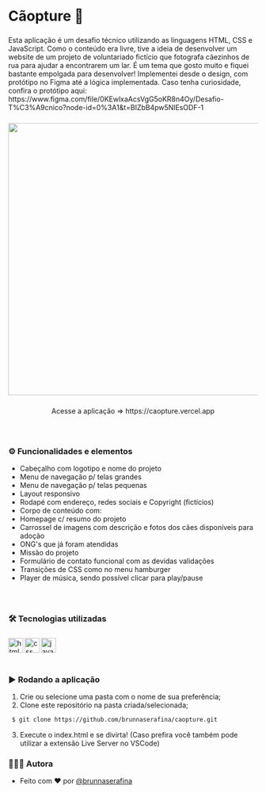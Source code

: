 <h1 align="left">Cãopture 🐾</h1>

###

<p align="left">Esta aplicação é um desafio técnico utilizando as linguagens HTML, CSS e JavaScript. Como o conteúdo era livre, tive a ideia de desenvolver um website de um projeto de voluntariado fictício que fotografa cãezinhos de rua para ajudar a encontrarem um lar. É um tema que gosto muito e fiquei bastante empolgada para desenvolver! Implementei desde o design, com protótipo no Figma até a lógica implementada. Caso tenha curiosidade, confira o protótipo aqui: https://www.figma.com/file/0KEwlxaAcsVgG5oKR8n4Oy/Desafio-T%C3%A9cnico?node-id=0%3A1&t=BIZbB4pw5NlEsODF-1</p>

###

<div align="center"> 

<img height="550" src="https://user-images.githubusercontent.com/106851605/231295429-da0aa1c0-a90b-4df8-9c97-c54586d7190f.gif" />

</div> 


###

<p align="center">Acesse a aplicação => https://caopture.vercel.app</p>


###

<br clear="both">

### ⚙️ Funcionalidades e elementos

- Cabeçalho com logotipo e nome do projeto
- Menu de navegação p/ telas grandes
- Menu de navegação p/ telas pequenas
- Layout responsivo
- Rodapé com endereço, redes sociais e Copyright (fictícios)
- Corpo de conteúdo com:
- Homepage c/ resumo do projeto
- Carrossel de imagens com descrição e fotos dos cães disponíveis para adoção
- ONG's que já foram atendidas
- Missão do projeto
- Formulário de contato funcional com as devidas validações
- Transições de CSS como no menu hamburger
- Player de música, sendo possível clicar para play/pause



###

<br />

### 🛠️ Tecnologias utilizadas

###
  <img align="left" alt="html" height="30px" src="https://img.shields.io/badge/html5-%23E34F26.svg?style=for-the-badge&logo=html5&logoColor=white" />
  <img align="left" alt="css" height="30px" src="https://img.shields.io/badge/css3-%231572B6.svg?style=for-the-badge&logo=css3&logoColor=white" />
  <img align="left" alt="javascript" height="30px" src="https://img.shields.io/badge/javascript-%23323330.svg?style=for-the-badge&logo=javascript&logoColor=%23F7DF1E" />

###

<br />
<br />
<br />

### ▶️ Rodando a aplicação

1. Crie ou selecione uma pasta com o nome de sua preferência;
2. Clone este repositório na pasta criada/selecionada;

```bash
 $ git clone https://github.com/brunnaserafina/caopture.git
```

3. Execute o index.html e se divirta! (Caso prefira você também pode utilizar a extensão Live Server no VSCode)

### 🙇🏻‍♀️ Autora

- Feito com ❤️ por [@brunnaserafina](https://www.github.com/brunnaserafina)

 
